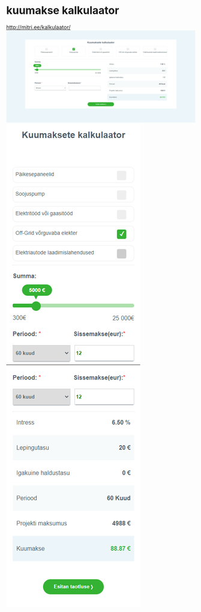 # kuumakse kalkulaator
http://mitri.ee/kalkulaator/
![Desktop view](/images/Desktop.PNG)
![Desktop view](/images/mobile1.PNG)
![Desktop view](/images/mobile2.PNG)
